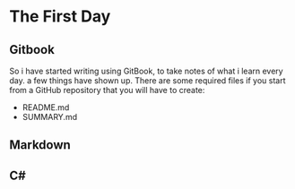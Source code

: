 # The First Day


## Gitbook

So i have started writing using GitBook, to take notes of what i learn every day. a few things have shown up.
There are some required files if you start from a GitHub repository that you will have to create:
* README.md
* SUMMARY.md

## Markdown

## C&#35;